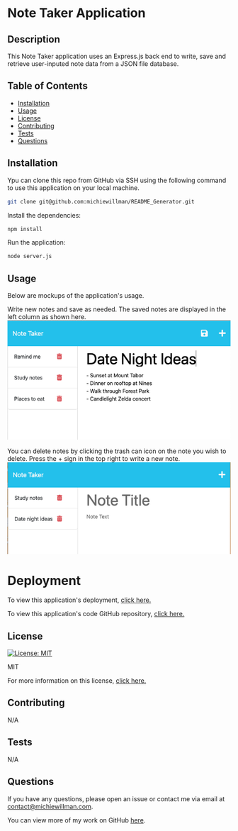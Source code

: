 # Note Taker Application

## Description

This Note Taker application uses an Express.js back end to write, save and retrieve user-inputed note data from a JSON file database.

## Table of Contents

- [Installation](#installation)
- [Usage](#usage)
- [License](#license)
- [Contributing](#contributing)
- [Tests](#tests)
- [Questions](#questions)

## Installation

Ypu can clone this repo from GitHub via SSH using the following command to use this application on your local machine.

```bash
git clone git@github.com:michiewillman/README_Generator.git
```

Install the dependencies:

```bash
npm install
```

Run the application:

```bash
node server.js
```

## Usage

Below are mockups of the application's usage.

Write new notes and save as needed. The saved notes are displayed in the left column as shown here.
![Screenshot of a series of notes saved](/Assets/Add-notes-screenshot.jpg)

You can delete notes by clicking the trash can icon on the note you wish to delete. Press the + sign in the top right to write a new note.
![Screenshot of new note screen with some notes deleted](/Assets/Write-screen-delete-screenshot.jpg)

# Deployment

To view this application's deployment, [click here.](https://opensource.org/license/https://opensource.org/licenses/MIT)

To view this application's code GitHub repository, [click here.](https://github.com/michiewillman/note-taker-express)

## License

[![License: MIT](https://img.shields.io/badge/License-MIT-yellow.svg)](https://opensource.org/licenses/MIT)

MIT

For more information on this license, [click here.](https://opensource.org/license/https://opensource.org/licenses/MIT)

## Contributing

N/A

## Tests

N/A

## Questions

If you have any questions, please open an issue or contact me via email at [contact@michiewillman.com](mailto:contact@michiewillman.com).

You can view more of my work on GitHub [here](https://github.com/michiewillman).
